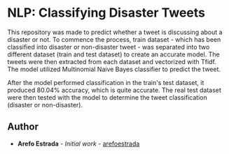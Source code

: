 # NLP: Classifying Disaster Tweets

This repository was made to predict whether a tweet is discussing about a disaster or not. To commence the process, train dataset - which has been classified into disaster or non-disaster tweet - was separated into two different dataset (train and test dataset) to create an accurate model. The tweets were then extracted from each dataset and vectorized with Tfidf. The model utilized Multinomial Naive Bayes classifier to predict the tweet.

After the model performed classification in the train's test dataset, it produced 80.04% accuracy, which is quite accurate. The real test dataset were then tested with the model to determine the tweet classification (disaster or non-disaster).

## Author

* **Arefo Estrada** - *Initial work* - [arefoestrada](https://github.com/arefoestrada)